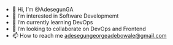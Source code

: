 - 👋 Hi, I’m @AdesegunGA
- 👀 I’m interested in Software Developmemt
- 🌱 I’m currently learning DevOps
- 💞️ I’m looking to collaborate on DevOps and Frontend 
- 📫 How to reach me adesegungeorgeadebowale@gmail.com

<!---
AdesegunGA/AdesegunGA is a ✨ special ✨ repository because its `README.md` (this file) appears on your GitHub profile.
You can click the Preview link to take a look at your changes.
--->
